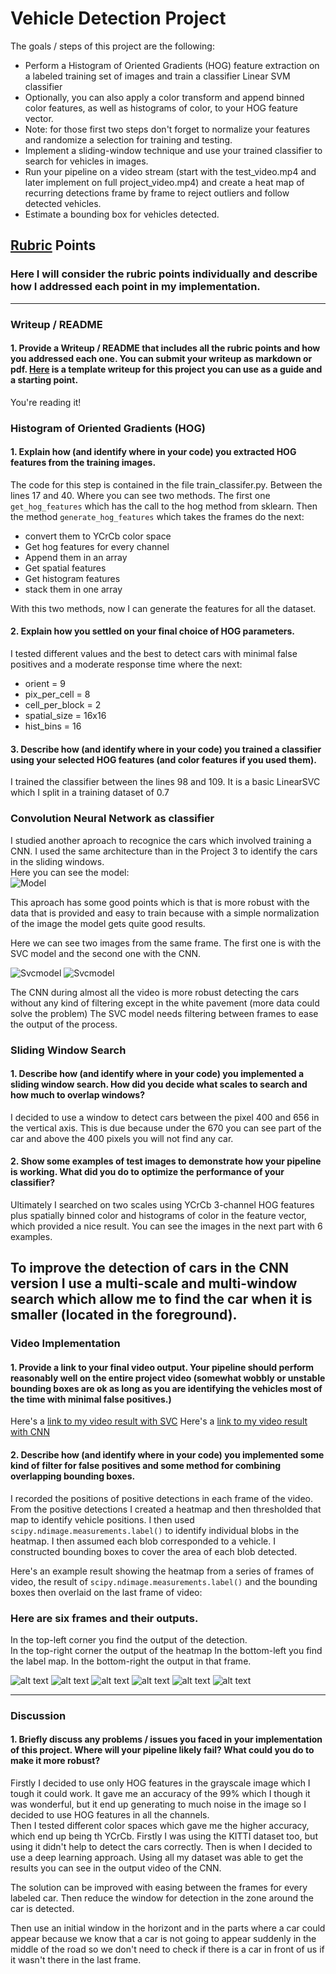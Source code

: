 # Vehicle Detection Project

The goals / steps of this project are the following:

* Perform a Histogram of Oriented Gradients (HOG) feature extraction on a labeled training set of images and train a classifier Linear SVM classifier
* Optionally, you can also apply a color transform and append binned color features, as well as histograms of color, to your HOG feature vector. 
* Note: for those first two steps don't forget to normalize your features and randomize a selection for training and testing.
* Implement a sliding-window technique and use your trained classifier to search for vehicles in images.
* Run your pipeline on a video stream (start with the test_video.mp4 and later implement on full project_video.mp4) and create a heat map of recurring detections frame by frame to reject outliers and follow detected vehicles.
* Estimate a bounding box for vehicles detected.

[//]: # (Image References)

[svcscreen]: ./output_images/svc.png
[cnnscreen]: ./output_images/cnn.png
[model]: ./output_images/model.png
[figure1]: ./output_images/figure_1.png
[figure2]: ./output_images/figure_2.png
[figure3]: ./output_images/figure_3.png
[figure4]: ./output_images/figure_4.png
[figure5]: ./output_images/figure_5.png
[figure6]: ./output_images/figure_6.png

## [Rubric](https://review.udacity.com/#!/rubrics/513/view) Points
### Here I will consider the rubric points individually and describe how I addressed each point in my implementation.  

---
### Writeup / README

#### 1. Provide a Writeup / README that includes all the rubric points and how you addressed each one.  You can submit your writeup as markdown or pdf.  [Here](https://github.com/udacity/CarND-Vehicle-Detection/blob/master/writeup_template.md) is a template writeup for this project you can use as a guide and a starting point.  

You're reading it!

### Histogram of Oriented Gradients (HOG)

#### 1. Explain how (and identify where in your code) you extracted HOG features from the training images.

The code for this step is contained in the file train_classifer.py. Between the lines 17 and 40. Where you can see two methods. The first one `get_hog_features` which has the call to the hog method from sklearn. 
Then the method `generate_hog_features` which takes the frames do the next:
* convert them to YCrCb color space
* Get hog features for every channel
* Append them in an array
* Get spatial features 
* Get histogram features
* stack them in one array

With this two methods, now I can generate the features for all the dataset.

#### 2. Explain how you settled on your final choice of HOG parameters.

I tested different values and the best to detect cars with minimal false positives and a moderate response time where the next:
* orient = 9
* pix_per_cell = 8
* cell_per_block = 2
* spatial_size = 16x16
* hist_bins = 16

#### 3. Describe how (and identify where in your code) you trained a classifier using your selected HOG features (and color features if you used them).

I trained the classifier between the lines 98 and 109. It is a basic LinearSVC which I split in a training dataset of 0.7

### Convolution Neural Network as classifier

I studied another aproach to recognice the cars which involved training a CNN. I used the same architecture than in the Project 3 to identify the cars in the sliding windows.  
Here you can see the model:  
![Model][model]

This aproach has some good points which is that is more robust with the data that is provided and easy to train because with a simple normalization of the image the model gets quite good results.

Here we can see two images from the same frame. The first one is with the SVC model and the second one with the CNN.

![Svcmodel][svcscreen]
![Svcmodel][cnnscreen]

The CNN during almost all the video is more robust detecting the cars without any kind of filtering except in the white pavement (more data could solve the problem)
The SVC model needs filtering between frames to ease the output of the process.

### Sliding Window Search

#### 1. Describe how (and identify where in your code) you implemented a sliding window search.  How did you decide what scales to search and how much to overlap windows?

I decided to use a window to detect cars between the pixel 400 and 656 in the vertical axis. This is due because under the 670 you can see part of the car and above the 400 pixels you will not find any car.

#### 2. Show some examples of test images to demonstrate how your pipeline is working.  What did you do to optimize the performance of your classifier?

Ultimately I searched on two scales using YCrCb 3-channel HOG features plus spatially binned color and histograms of color in the feature vector, which provided a nice result.  You can see the images in the next part with 6 examples.  

To improve the detection of cars in the CNN version I use a multi-scale and multi-window search which allow me to find the car when it is smaller (located in the foreground).
---

### Video Implementation

#### 1. Provide a link to your final video output.  Your pipeline should perform reasonably well on the entire project video (somewhat wobbly or unstable bounding boxes are ok as long as you are identifying the vehicles most of the time with minimal false positives.)
Here's a [link to my video result with SVC](./output_images/project_video_SVC.mp4)
Here's a [link to my video result with CNN](./output_images/project_video_CNN.mp4)


#### 2. Describe how (and identify where in your code) you implemented some kind of filter for false positives and some method for combining overlapping bounding boxes.

I recorded the positions of positive detections in each frame of the video.  From the positive detections I created a heatmap and then thresholded that map to identify vehicle positions.  I then used `scipy.ndimage.measurements.label()` to identify individual blobs in the heatmap.  I then assumed each blob corresponded to a vehicle.  I constructed bounding boxes to cover the area of each blob detected.  

Here's an example result showing the heatmap from a series of frames of video, the result of `scipy.ndimage.measurements.label()` and the bounding boxes then overlaid on the last frame of video:

### Here are six frames and their outputs.
In the top-left corner you find the output of the detection.  
In the top-right corner the output of the heatmap
In the bottom-left you find the label map.
In the bottom-right the output in that frame.

![alt text][figure1]
![alt text][figure2]
![alt text][figure3]
![alt text][figure4]
![alt text][figure5]
![alt text][figure6]




---

### Discussion

#### 1. Briefly discuss any problems / issues you faced in your implementation of this project.  Where will your pipeline likely fail?  What could you do to make it more robust?

Firstly I decided to use only HOG features in the grayscale image which I tough it could work. It gave me an accuracy of the 99% which I though it was wonderful, but it end up generating to much noise in the image so I decided to use HOG features in all the channels.  
Then I tested different color spaces which gave me the higher accuracy, which end up being th YCrCb.
Firstly I was using the KITTI dataset too, but using it didn't help to detect the cars correctly. Then is when I decided to use a deep learning approach. Using all my dataset was able to get the results you can see in the output video of the CNN.

The solution can be improved with easing between the frames for every labeled car. Then reduce the window for detection in the zone around the car is detected.

Then use an initial window in the horizont and in the parts where a car could appear because we know that a car is not going to appear suddenly in the middle of the road so we don't need to check if there is a car in front of us if it wasn't there in the last frame.

